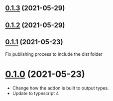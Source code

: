 ## [0.1.3](https://github.com/cibernox/svelte-media/compare/v0.1.2...v0.1.3) (2021-05-29)



## [0.1.2](https://github.com/cibernox/svelte-media/compare/v0.1.1...v0.1.2) (2021-05-29)



## [0.1.1](https://github.com/cibernox/svelte-media/compare/v0.1.0...v0.1.1) (2021-05-23)

Fix publishing process to include the dist folder

# [0.1.0](https://github.com/cibernox/svelte-media/compare/v0.0.4...v0.1.0) (2021-05-23)



- Change how the addon is built to output types.
- Update to typescript 4
